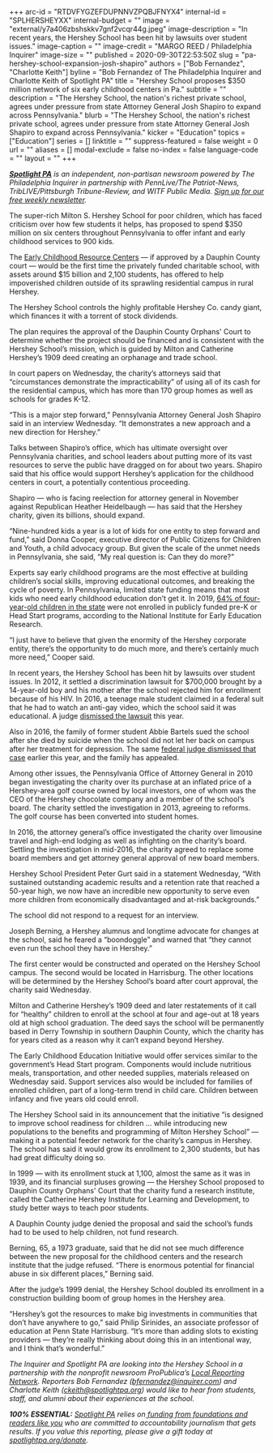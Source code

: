 +++
arc-id = "RTDVFYGZEFDUPNNVZPQBJFNYX4"
internal-id = "SPLHERSHEYXX"
internal-budget = ""
image = "external/y7a406zbshskkv7gnf2vcqr44g.jpeg"
image-description = "In recent years, the Hershey School has been hit by lawsuits over student issues."
image-caption = ""
image-credit = "MARGO REED / Philadelphia Inquirer"
image-size = ""
published = 2020-09-30T22:53:50Z
slug = "pa-hershey-school-expansion-josh-shapiro"
authors = ["Bob Fernandez", "Charlotte Keith"]
byline = "Bob Fernandez of The Philadelphia Inquirer and Charlotte Keith of Spotlight PA"
title = "Hershey School proposes $350 million network of six early childhood centers in Pa."
subtitle = ""
description = "The Hershey School, the nation's richest private school, agrees under pressure from state Attorney General Josh Shapiro to expand across Pennsylvania."
blurb = "The Hershey School, the nation's richest private school, agrees under pressure from state Attorney General Josh Shapiro to expand across Pennsylvania."
kicker = "Education"
topics = ["Education"]
series = []
linktitle = ""
suppress-featured = false
weight = 0
url = ""
aliases = []
modal-exclude = false
no-index = false
language-code = ""
layout = ""
+++

<a href="https://www.spotlightpa.org/"><i><b>Spotlight PA</b></i></a><i> is an independent, non-partisan newsroom powered by The Philadelphia Inquirer in partnership with PennLive/The Patriot-News, TribLIVE/Pittsburgh Tribune-Review, and WITF Public Media. </i><a href="https://www.spotlightpa.org/newsletters"><i>Sign up for our free weekly newsletter</i></a><i>.</i>

The super-rich Milton S. Hershey School for poor children, which has faced criticism over how few students it helps, has proposed to spend $350 million on six centers throughout Pennsylvania to offer infant and early childhood services to 900 kids.

The <a href="https://www.hersheyearlylearning.org/why-ece/">Early Childhood Resource Centers</a> — if approved by a Dauphin County court — would be the first time the privately funded charitable school, with assets around $15 billion and 2,100 students, has offered to help impoverished children outside of its sprawling residential campus in rural Hershey.

The Hershey School controls the highly profitable Hershey Co. candy giant, which finances it with a torrent of stock dividends.

The plan requires the approval of the Dauphin County Orphans' Court to determine whether the project should be financed and is consistent with the Hershey School’s mission, which is guided by Milton and Catherine Hershey’s 1909 deed creating an orphanage and trade school.

In court papers on Wednesday, the charity’s attorneys said that “circumstances demonstrate the impracticability” of using all of its cash for the residential campus, which has more than 170 group homes as well as schools for grades K-12.

“This is a major step forward,” Pennsylvania Attorney General Josh Shapiro said in an interview Wednesday. “It demonstrates a new approach and a new direction for Hershey.”

Talks between Shapiro’s office, which has ultimate oversight over Pennsylvania charities, and school leaders about putting more of its vast resources to serve the public have dragged on for about two years. Shapiro said that his office would support Hershey’s application for the childhood centers in court, a potentially contentious proceeding.

<script src="https://www.spotlightpa.org/embed.js" async></script><div data-spl-embed-version="1" data-spl-src="https://www.spotlightpa.org/embeds/donate/?teaser_text=Spotlight%20PA%20provides%20essential%2C%20public-service%20journalism%20thanks%20to%20readers%20like%20you.%20Help%20us%20continue%20that%20work."></div>

Shapiro — who is facing reelection for attorney general in November against Republican Heather Heidelbaugh — has said that the Hershey charity, given its billions, should expand.

“Nine-hundred kids a year is a lot of kids for one entity to step forward and fund,” said Donna Cooper, executive director of Public Citizens for Children and Youth, a child advocacy group. But given the scale of the unmet needs in Pennsylvania, she said, “My real question is: Can they do more?”

Experts say early childhood programs are the most effective at building children’s social skills, improving educational outcomes, and breaking the cycle of poverty. In Pennsylvania, limited state funding means that most kids who need early childhood education don’t get it. In 2019, <a href="http://nieer.org/wp-content/uploads/2020/04/Pennsylvania_YB2019.pdf">64% of four-year-old children in the state</a> were not enrolled in publicly funded pre-K or Head Start programs, according to the National Institute for Early Education Research.

“I just have to believe that given the enormity of the Hershey corporate entity, there’s the opportunity to do much more, and there’s certainly much more need,” Cooper said.

In recent years, the Hershey School has been hit by lawsuits over student issues. In 2012, it settled a discrimination lawsuit for $700,000 brought by a 14-year-old boy and his mother after the school rejected him for enrollment because of his HIV. In 2016, a teenage male student claimed in a federal suit that he had to watch an anti-gay video, which the school said it was educational. A judge <a href="https://www.inquirer.com/news/judge-dismisses-case-against-against-hershey-school-girls-death-20200319.html">dismissed the lawsuit</a> this year.

Also in 2016, the family of former student Abbie Bartels sued the school after she died by suicide when the school did not let her back on campus after her treatment for depression. The same <a href="https://www.inquirer.com/news/judge-dismisses-case-against-against-hershey-school-girls-death-20200319.html">federal judge dismissed that case</a> earlier this year, and the family has appealed.

Among other issues, the Pennsylvania Office of Attorney General in 2010 began investigating the charity over its purchase at an inflated price of a Hershey-area golf course owned by local investors, one of whom was the CEO of the Hershey chocolate company and a member of the school’s board. The charity settled the investigation in 2013, agreeing to reforms. The golf course has been converted into student homes.

In 2016, the attorney general’s office investigated the charity over limousine travel and high-end lodging as well as infighting on the charity’s board. Settling the investigation in mid-2016, the charity agreed to replace some board members and get attorney general approval of new board members.

Hershey School President Peter Gurt said in a statement Wednesday, “With sustained outstanding academic results and a retention rate that reached a 50-year high, we now have an incredible new opportunity to serve even more children from economically disadvantaged and at-risk backgrounds.”

The school did not respond to a request for an interview.

Joseph Berning, a Hershey alumnus and longtime advocate for changes at the school, said he feared a “boondoggle” and warned that “they cannot even run the school they have in Hershey.”

The first center would be constructed and operated on the Hershey School campus. The second would be located in Harrisburg. The other locations will be determined by the Hershey School’s board after court approval, the charity said Wednesday.

Milton and Catherine Hershey’s 1909 deed and later restatements of it call for “healthy” children to enroll at the school at four and age-out at 18 years old at high school graduation. The deed says the school will be permanently based in Derry Township in southern Dauphin County, which the charity has for years cited as a reason why it can’t expand beyond Hershey.

The Early Childhood Education Initiative would offer services similar to the government’s Head Start program. Components would include nutritious meals, transportation, and other needed supplies, materials released on Wednesday said. Support services also would be included for families of enrolled children, part of a long-term trend in child care. Children between infancy and five years old could enroll.

<script src="https://www.spotlightpa.org/embed.js" async></script><div data-spl-embed-version="1" data-spl-src="https://www.spotlightpa.org/embeds/newsletter/"></div>

The Hershey School said in its announcement that the initiative “is designed to improve school readiness for children … while introducing new populations to the benefits and programming of Milton Hershey School” — making it a potential feeder network for the charity’s campus in Hershey. The school has said it would grow its enrollment to 2,300 students, but has had great difficulty doing so.

In 1999 — with its enrollment stuck at 1,100, almost the same as it was in 1939, and its financial surpluses growing — the Hershey School proposed to Dauphin County Orphans' Court that the charity fund a research institute, called the Catherine Hershey Institute for Learning and Development, to study better ways to teach poor students.

A Dauphin County judge denied the proposal and said the school’s funds had to be used to help children, not fund research.

Berning, 65, a 1973 graduate, said that he did not see much difference between the new proposal for the childhood centers and the research institute that the judge refused. “There is enormous potential for financial abuse in six different places,” Berning said.

After the judge’s 1999 denial, the Hershey School doubled its enrollment in a construction building boom of group homes in the Hershey area.

“Hershey’s got the resources to make big investments in communities that don’t have anywhere to go,” said Philip Sirinides, an associate professor of education at Penn State Harrisburg. “It’s more than adding slots to existing providers — they’re really thinking about doing this in an intentional way, and I think that’s wonderful.”

<i>The Inquirer and Spotlight PA are looking into the Hershey School in a partnership with the nonprofit newsroom ProPublica’s </i><a href="https://www.propublica.org/about/local-reporting-network"><i>Local Reporting Network</i></a><i>. Reporters Bob Fernandez (</i><a href="mailto:bfernandez@inquirer.com" target="_blank"><i>bfernandez@inquirer.com</i></a><i>) and Charlotte Keith (</i><a href="mailto:ckeith@spotlightpa.org" target="_blank"><i>ckeith@spotlightpa.org</i></a><i>) would like to hear from students, staff, and alumni about their experiences at the school.</i>

<i><b>100% ESSENTIAL:</b></i><i> </i><a href="https://www.spotlightpa.org/"><i>Spotlight PA</i></a><i> relies on</i><a href="https://www.spotlightpa.org/support"><i> funding from foundations and readers like you</i></a><i> who are committed to accountability journalism that gets results. If you value this reporting, please give a gift today at </i><a href="http://spotlightpa.org/donate"><i>spotlightpa.org/donate</i></a><i>.</i>

<script src="https://www.spotlightpa.org/embed.js" async></script><div data-spl-embed-version="1" data-spl-src="https://www.spotlightpa.org/embeds/tips/?tip_text=Are%20you%20a%20student%2C%20staff%20member%2C%20or%20alumnus%20of%20the%20Milton%20Hershey%20School%3F%20We%20want%20to%20hear%20from%20you."></div>
